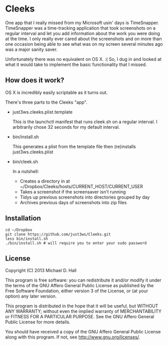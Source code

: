 # Cleeks

One app that I really missed from my Microsoft usin' days is TimeSnapper. TimeSnapper was a time-tracking application that took screenshots on a regular interval and let you add information about the work you were doing at the time. I only really ever cared about the screenshots and on more than one occasion being able to see what was on my screen several minutes ago was a major sanity saver.

Unfortunately there was no equivalent on OS X. :( So, I dug in and looked at what it would take to implement the basic functionality that I missed.

## How does it work?

OS X is incredibly easily scriptable as it turns out.

There's three parts to the Cleeks "app".

- just3ws.cleeks.plist.template

  This is the launchctl manifest that runs cleek.sh on a regular interval. I arbitrarily chose 32 seconds for my default interval.
- bin/install.sh

  This generates a plist from the template file then (re)installs just3ws.cleeks.plist
- bin/cleek.sh

  In a nutshell:
  - Creates a directory in at ~/Dropbox/Cleeks/hosts/CURRENT_HOST/CURRENT_USER
  - Takes a screenshot if the screensaver isn't running
  - Tidys up previous screenshots into directories grouped by day
  - Archives previous days of screenshots into zip files

## Installation

    cd ~/Dropbox
    git clone https://github.com/just3ws/Cleeks.git
    less bin/install.sh
    ./bin/install.sh # will require you to enter your sudo password

## License

Copyright (C) 2013 Michael D. Hall

This program is free software: you can redistribute it and/or modify
it under the terms of the GNU Affero General Public License as
published by the Free Software Foundation, either version 3 of the
License, or (at your option) any later version.

This program is distributed in the hope that it will be useful,
but WITHOUT ANY WARRANTY; without even the implied warranty of
MERCHANTABILITY or FITNESS FOR A PARTICULAR PURPOSE.  See the
GNU Affero General Public License for more details.

You should have received a copy of the GNU Affero General Public License
along with this program.  If not, see <http://www.gnu.org/licenses/>.
